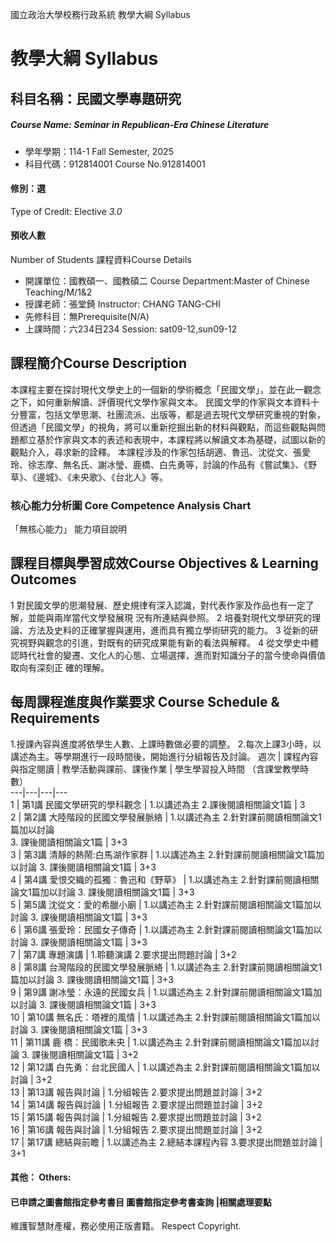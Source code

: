 國立政治大學校務行政系統 教學大綱 Syllabus
# 教學大綱 Syllabus
##  科目名稱：民國文學專題研究
#####  Course Name: Seminar in Republican-Era Chinese Literature
  * 學年學期：114-1 Fall Semester, 2025 
  * 科目代碼：912814001 Course No.912814001
#### 修別：選
Type of Credit: Elective 
_3.0_
#### 預收人數
Number of Students
課程資料Course Details
  * 開課單位：國教碩一、國教碩二 Course Department:Master of Chinese Teaching/M/1&2 
  * 授課老師：張堂錡 Instructor: CHANG TANG-CHI 
  * 先修科目：無Prerequisite(N/A)
  * 上課時間：六234日234 Session: sat09-12,sun09-12
##  課程簡介Course Description
本課程主要在探討現代文學史上的一個新的學術概念「民國文學」，並在此一觀念之下，如何重新解讀、評價現代文學作家與文本。
民國文學的作家與文本資料十分豐富，包括文學思潮、社團流派、出版等，都是過去現代文學研究重視的對象，但透過「民國文學」的視角，將可以重新挖掘出新的材料與觀點，而這些觀點與問題都立基於作家與文本的表述和表現中，本課程將以解讀文本為基礎，試圖以新的觀點介入，尋求新的詮釋。
本課程涉及的作家包括胡適、魯迅、沈從文、張愛玲、徐志摩、無名氏、謝冰瑩、鹿橋、白先勇等，討論的作品有《嘗試集》、《野草》、《邊城》、《未央歌》、《台北人》等。
###  核心能力分析圖 Core Competence Analysis Chart
「無核心能力」 
能力項目說明
##  課程目標與學習成效Course Objectives & Learning Outcomes 
1 對民國文學的思潮發展、歷史規律有深入認識，對代表作家及作品也有一定了解，並能與兩岸當代文學發展現 況有所連結與參照。
2 培養對現代文學研究的理論、方法及史料的正確掌握與運用，進而具有獨立學術研究的能力。
3 從新的研究視野與觀念的引進，對既有的研究成果能有新的看法與解釋。
4 從文學史中體認時代社會的變遷、文化人的心態、立場選擇，進而對知識分子的當今使命與價值取向有深刻正 確的理解。
##  每周課程進度與作業要求 Course Schedule & Requirements
1.授課內容與進度將依學生人數、上課時數做必要的調整。
2.每次上課3小時，以講述為主。等學期進行一段時間後，開始進行分組報告及討論。
週次 |  課程內容與指定閱讀 |  教學活動與課前、課後作業 |  學生學習投入時間 （含課堂教學時數）  
---|---|---|---  
1 |  第1講 民國文學研究的學科觀念 |  1.以講述為主 2.課後閱讀相關論文1篇 |  3  
2 |  第2講 大陸階段的民國文學發展脈絡 |  1.以講述為主 2.針對課前閱讀相關論文1篇加以討論  
3. 課後閱讀相關論文1篇 |  3+3  
3 |  第3講 清靜的熱鬧:白馬湖作家群 |  1.以講述為主 2.針對課前閱讀相關論文1篇加以討論 3. 課後閱讀相關論文1篇 |  3+3  
4 |  第4講  愛恨交織的孤獨：魯迅和《野草》 |  1.以講述為主 2.針對課前閱讀相關論文1篇加以討論 3. 課後閱讀相關論文1篇 |  3+3  
5 |  第5講 沈從文：愛的希臘小廟 |  1.以講述為主 2.針對課前閱讀相關論文1篇加以討論 3. 課後閱讀相關論文1篇 |  3+3  
6 |  第6講  張愛玲：民國女子傳奇 |  1.以講述為主 2.針對課前閱讀相關論文1篇加以討論 3. 課後閱讀相關論文1篇 |  3+3  
7 |  第7講 專題演講 |  1.聆聽演講 2.要求提出問題討論 |  3+2  
8 |  第8講  台灣階段的民國文學發展脈絡 |  1.以講述為主 2.針對課前閱讀相關論文1篇加以討論 3. 課後閱讀相關論文1篇 |  3+3  
9 |  第9講 謝冰瑩：永遠的民國女兵 |  1.以講述為主 2.針對課前閱讀相關論文1篇加以討論 3. 課後閱讀相關論文1篇 |  3+3  
10 |  第10講 無名氏：塔裡的風情 |  1.以講述為主 2.針對課前閱讀相關論文1篇加以討論 3. 課後閱讀相關論文1篇 |  3+3  
11 |  第11講 鹿 橋：民國歌未央 |  1.以講述為主 2.針對課前閱讀相關論文1篇加以討論 3. 課後閱讀相關論文1篇 |  3+2  
12 |  第12講 白先勇：台北民國人 |  1.以講述為主 2.針對課前閱讀相關論文1篇加以討論 |  3+2  
13 |  第13講 報告與討論 |  1.分組報告 2.要求提出問題並討論 |  3+2  
14 |  第14講 報告與討論 |  1.分組報告 2.要求提出問題並討論 |  3+2  
15 |  第15講 報告與討論 |  1.分組報告 2.要求提出問題並討論 |  3+2  
16 |  第16講 報告與討論 |  1.分組報告 2.要求提出問題並討論 |  3+2  
17 |  第17講 總結與前瞻 |  1.以講述為主 2.總結本課程內容 3.要求提出問題並討論 |  3+1  
####  其他： Others:
####  已申請之圖書館指定參考書目  圖書館指定參考書查詢 |相關處理要點
維護智慧財產權，務必使用正版書籍。 Respect Copyright.